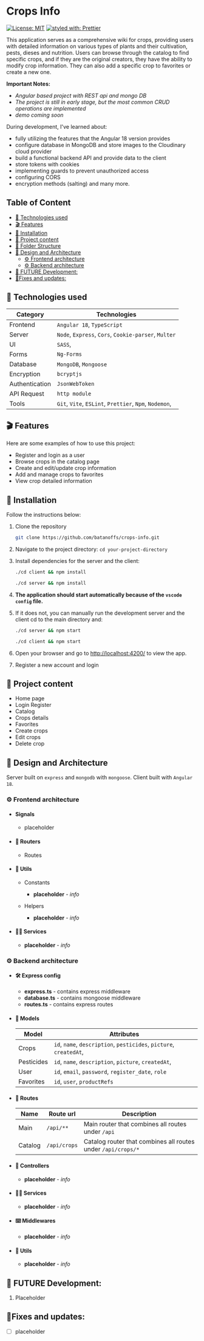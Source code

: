 # Crops Info

[![License: MIT](https://img.shields.io/badge/Licence-MIT-teal)](https://opensource.org/licenses/MIT)
[![styled with: Prettier](https://img.shields.io/badge/styled_with-prettier-purple)](https://github.com/prettier/prettier)

This application serves as a comprehensive wiki for crops, providing users with detailed information on various types of plants and their cultivation, pests, dieses and nutrition. Users can browse through the catalog to find specific crops, and if they are the original creators, they have the ability to modify crop information. They can also add a specific crop to favorites or create a new one.

**Important Notes:**

- *Angular based project with REST api and mongo DB*
- *The project is still in early stage, but the most common CRUD operations are implemented*
- *demo coming soon*

During development, I've learned about:
- fully utilizing the features that the Angular 18 version provides
- configure database in MongoDB and store images to the Cloudinary cloud provider
- build a functional backend API and provide data to the client
- store tokens with cookies
- implementing guards to prevent unauthorized access
- configuring CORS
- encryption methods (salting) and many more.


## Table of Content
- [🔬 Technologies used](#🔬-technologies-used)
- [🎬 Features](#🎬-features)
- [🔧 Installation](#🔧-installation)
- [📁 Project content](#📁-project-content)
- [📁 Folder Structure](#📁-folder_structure.md)
- [🎨 Design and Architecture](#🎨-design-and-architecture)
  - [⚙️ Frontend architecture](#⚙️-frontend-architecture)
  - [⚙️ Backend architecture](#️⚙️-backend-architecture)
- [🚀 FUTURE Development:](#🚀-future-development)
- [📐Fixes and updates:](#📐-fixes-and-updates)


## 🔬 Technologies used

| Category       | Technologies                                           |
| -------------- | ------------------------------------------------------ |
| Frontend       | `Angular 18`, `TypeScript`                             |
| Server         | `Node`, `Express`, `Cors`, `Cookie-parser`, `Multer`   |
| UI             | `SASS`,                                                |
| Forms          | `Ng-Forms`                                             |
| Database       | `MongoDB`, `Mongoose`                                  |
| Encryption     | `bcryptjs`                                             |
| Authentication | `JsonWebToken`                                         |
| API Request    | `http module`                                          |
| Tools          | `Git`, `Vite`, `ESLint`, `Prettier`, `Npm`, `Nodemon`, |

## 🎬 Features

Here are some examples of how to use this project:

- Register and login as a user
- Browse crops in the catalog page
- Create and edit/update crop information
- Add and manage crops to favorites
- View crop detailed information

## 🔧 Installation

Follow the instructions below:

1. Clone the repository

    ```bash
    git clone https://github.com/batanoffs/crops-info.git
    ```

2. Navigate to the project directory: `cd your-project-directory`
3. Install dependencies for the server and the client:

    ```bash
    ./cd client && npm install
    ```

    ```bash
    ./cd server && npm install
    ```
4. **The application should start automatically because of the `vscode config` file.**
5. If it does not, you can manually run the development server and the client cd to the main directory and:

    ```bash
    ./cd server && npm start
    ```

    ```bash
    ./cd client && npm start
    ```

6. Open your browser and go to [http://localhost:4200/](http://localhost:4200/) to view the app.
7. Register a new account and login

## 📁 Project content

-   Home page
-   Login Register
-   Catalog
-   Crops details
-   Favorites
-   Create crops
-   Edit crops
-   Delete crop

## 🎨 Design and Architecture

Server built on `express` and `mongodb` with `mongoose`. Client built with `Angular 18`.

### ⚙️ **Frontend architecture**

- #### Signals
    - placeholder

-   #### 🛫 Routers

    -   Routes

-   #### 🧮 Utils

    -   Constants

        -   **placeholder** - *info*

    -   Helpers

        -   **placeholder** - *info*


-   #### 🙋‍♀️ Services

    -   **placeholder** - *info*

### ⚙️ **Backend architecture**

-   #### 🛠 Express config

    -   **express.ts** - contains express middleware
    -   **database.ts** - contains mongoose middleware
    -   **routes.ts** - contains express routes

-   #### 📮 Models

    | Model      | Attributes                                                         |
    | ---------- | ------------------------------------------------------------------ |
    | Crops      | `id`, `name`, `description`, `pesticides`, `picture`, `createdAt`, |
    | Pesticides | `id`,  `name`, `description`, `picture`, `createdAt`,              |
    | User       | `id`, `email`, `password`, `register_date`, `role`                 |
    | Favorites  | `id`, `user`, `productRefs`                                        |

-   #### 🛫 Routes 

    | Name    | Route url    | Description                                                  |
    | ------- | ------------ | ------------------------------------------------------------ |
    | Main    | `/api/**`    | Main router that combines all routes under `/api`            |
    | Catalog | `/api/crops` | Catalog router that combines all routes under `/api/crops/*` |

-   #### 📡 Controllers

    -   **placeholder** - *info*


-   #### 🙋‍♀️ Services

    -   **placeholder** - *info*

-   #### ⌨️ Middlewares

    -   **placeholder** - *info*

-   #### 🧮 Utils

    -   **placeholder** - *info*

## 🚀 FUTURE Development:

1. Placeholder

## 📐Fixes and updates:

-   [ ] placeholder
